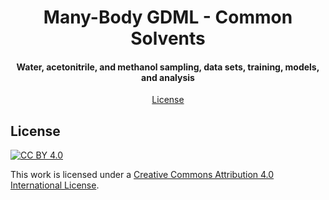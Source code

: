 <h1 align="center">Many-Body GDML - Common Solvents</h1>

<h4 align="center">Water, acetonitrile, and methanol sampling, data sets, training, models, and analysis</h4>

<p align="center">
    <a href="#license">License</a>
</p>

## License

[![CC BY 4.0][cc-by-4.0-shield]][cc-by-4.0]

This work is licensed under a
[Creative Commons Attribution 4.0 International License][cc-by-4.0].

[cc-by-4.0]: http://creativecommons.org/licenses/by/4.0/
[cc-by-4.0-shield]: https://img.shields.io/badge/License-CC%20BY%204.0-lightgrey.svg